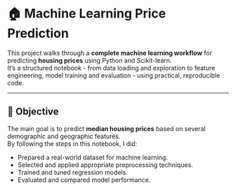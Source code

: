 # 🏠 Machine Learning Price Prediction

This project walks through a **complete machine learning workflow** for predicting **housing prices** using Python and Scikit-learn.  
It’s a structured notebook - from data loading and exploration to feature engineering, model training and evaluation - using practical, reproducible code.

---

## 🌟 Objective

The main goal is to predict **median housing prices** based on several demographic and geographic features.  
By following the steps in this notebook, I did:
- Prepared a real-world dataset for machine learning.
- Selected and applied appropriate preprocessing techniques.
- Trained and tuned regression models.
- Evaluated and compared model performance.
